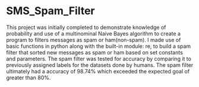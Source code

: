 # SMS_Spam_Filter
This project was initially completed to demonstrate knowledge of probability and use of a multinominal Naive Bayes algorithm to create a program to filters messages as spam or ham(non-spam). I made use of basic functions in python along with the built-in module: re, to build a spam filter that sorted new messages as spam or ham based on set constants and parameters. The spam filter was tested for accuracy by comparing it to previously assigned labels for the datasets done by humans. The spam filter ultimately had a accuracy of 98.74% which exceeded the expected goal of greater than 80%. 
